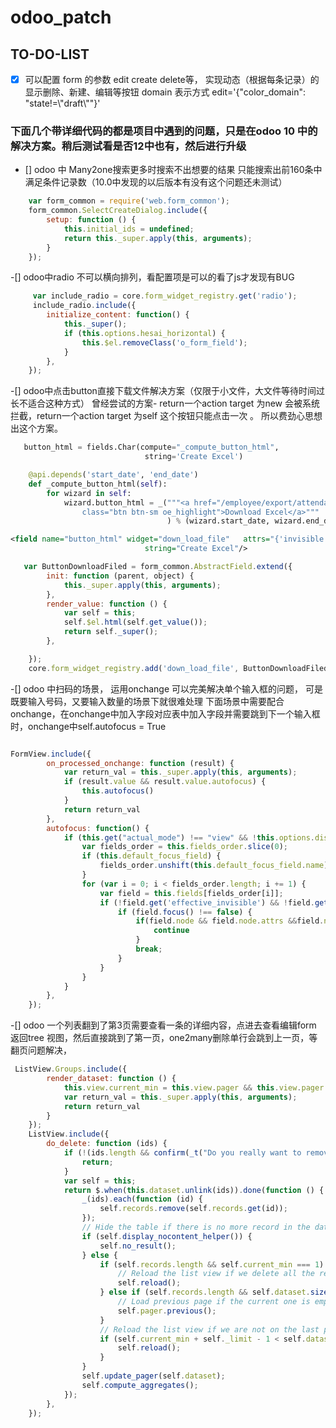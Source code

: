 # odoo_patch
## TO-DO-LIST
- [X] 可以配置  form 的参数 edit create delete等， 实现动态（根据每条记录）的显示删除、新建、编辑等按钮
         domain 表示方式 edit='{"color_domain": "state!=\\"draft\\""}'
 
 ### 下面几个带详细代码的都是项目中遇到的问题，只是在odoo 10 中的解决方案。稍后测试看是否12中也有，然后进行升级
- []  odoo 中 Many2one搜索更多时搜索不出想要的结果 只能搜索出前160条中满足条件记录数（10.0中发现的以后版本有没有这个问题还未测试）
```js
    var form_common = require('web.form_common');
    form_common.SelectCreateDialog.include({
        setup: function () {
            this.initial_ids = undefined;
            return this._super.apply(this, arguments);
        }
    });
```
-[] odoo中radio 不可以横向排列，看配置项是可以的看了js才发现有BUG
```js
     var include_radio = core.form_widget_registry.get('radio');
     include_radio.include({
        initialize_content: function() {
            this._super();
            if (this.options.hesai_horizontal) {
                this.$el.removeClass('o_form_field');
            }
        },
    });   
```
-[] odoo中点击button直接下载文件解决方案（仅限于小文件，大文件等待时间过长不适合这种方式）
曾经尝试的方案- return一个action target 为new 会被系统拦截，return一个action target 为self 这个按钮只能点击一次 。
所以费劲心思想出这个方案。
```python 
   button_html = fields.Char(compute="_compute_button_html",
                              string='Create Excel')

    @api.depends('start_date', 'end_date')
    def _compute_button_html(self):
        for wizard in self:
            wizard.button_html = _("""<a href="/employee/export/attendance_excel/%s/%s/%s" 
                class="btn btn-sm oe_highlight">Download Excel</a>"""
                                   ) % (wizard.start_date, wizard.end_date, wizard.emp_id.id)
```

```xml
<field name="button_html" widget="down_load_file"   attrs="{'invisible':[('id', '=', False)]}"
                              string="Create Excel"/>
```
```js
   var ButtonDownloadFiled = form_common.AbstractField.extend({
        init: function (parent, object) {
            this._super.apply(this, arguments);
        },
        render_value: function () {
            var self = this;
            self.$el.html(self.get_value());
            return self._super();
        },

    });
    core.form_widget_registry.add('down_load_file', ButtonDownloadFiled);
```
-[] odoo 中扫码的场景， 运用onchange 可以完美解决单个输入框的问题， 可是既要输入号码，又要输入数量的场景下就很难处理
下面场景中需要配合onchange，在onchange中加入字段对应表中加入字段并需要跳到下一个输入框时，onchange中self.autofocus = True

```js

FormView.include({
        on_processed_onchange: function (result) {
            var return_val = this._super.apply(this, arguments);
            if (result.value && result.value.autofocus) {
                this.autofocus()
            }
            return return_val
        },
        autofocus: function() {
            if (this.get("actual_mode") !== "view" && !this.options.disable_autofocus) {
                var fields_order = this.fields_order.slice(0);
                if (this.default_focus_field) {
                    fields_order.unshift(this.default_focus_field.name);
                }
                for (var i = 0; i < fields_order.length; i += 1) {
                    var field = this.fields[fields_order[i]];
                    if (!field.get('effective_invisible') && !field.get('effective_readonly') && field.$label) {
                        if (field.focus() !== false) {
                            if(field.node && field.node.attrs &&field.node.attrs.position== "{'not_none_focus': True}" && field.get_value()) {
                                continue
                            }
                            break;
                        }
                    }
                }
            }
        },
    });

```

-[] odoo 一个列表翻到了第3页需要查看一条的详细内容，点进去查看编辑form 返回tree 视图，然后直接跳到了第一页，one2many删除单行会跳到上一页，等翻页问题解决，
```js
 ListView.Groups.include({
        render_dataset: function () {
            this.view.current_min = this.view.pager && this.view.pager.state ? this.view.pager.state.current_min: 1;
            var return_val = this._super.apply(this, arguments);
            return return_val
        }
    });
    ListView.include({
        do_delete: function (ids) {
            if (!(ids.length && confirm(_t("Do you really want to remove these records?")))) {
                return;
            }
            var self = this;
            return $.when(this.dataset.unlink(ids)).done(function () {
                _(ids).each(function (id) {
                    self.records.remove(self.records.get(id));
                });
                // Hide the table if there is no more record in the dataset
                if (self.display_nocontent_helper()) {
                    self.no_result();
                } else {
                    if (self.records.length && self.current_min === 1) {
                        // Reload the list view if we delete all the records of the first page
                        self.reload();
                    } else if (self.records.length && self.dataset.size() < self.current_min) {
                        // Load previous page if the current one is empty
                        self.pager.previous();
                    }
                    // Reload the list view if we are not on the last page
                    if (self.current_min + self._limit - 1 < self.dataset.size()) {
                        self.reload();
                    }
                }
                self.update_pager(self.dataset);
                self.compute_aggregates();
            });
        },
    });

```





